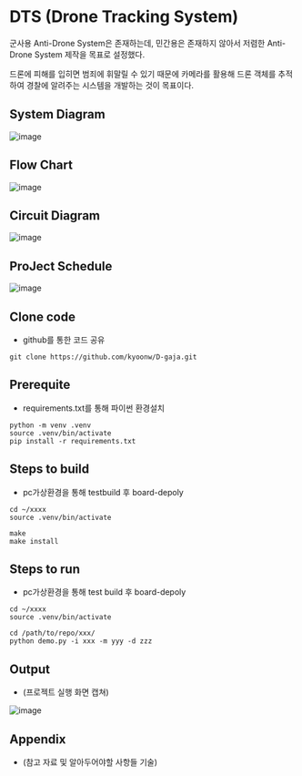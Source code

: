 # DTS (Drone Tracking System)

군사용 Anti-Drone System은 존재하는데, 민간용은 존재하지 않아서 저렴한 Anti-Drone System 제작을 목표로 설정했다. 


드론에 피해를 입히면 범죄에 휘말릴 수 있기 때문에 카메라를 활용해 드론 객체를 추적하여 경찰에 알려주는 시스템을 개발하는 것이 목표이다.



## System Diagram
![image](https://github.com/kyoonw/D-gaja/assets/170689181/0f8e5abe-79e4-4a28-97df-f8174818dc20)


## Flow Chart
![image](https://github.com/kyoonw/D-gaja/assets/170689181/a07804d7-750b-40c4-a8f1-22bb975f5341)


## Circuit Diagram
![image](https://github.com/kyoonw/D-gaja/assets/170689181/02a2f16f-0451-436e-970c-399432458d4d)


## ProJect Schedule
![image](https://github.com/kyoonw/D-gaja/assets/170689181/249d19c5-d74f-4213-bc66-d2c0765f6dba)


## Clone code

* github를 통한 코드 공유 

```shell
git clone https://github.com/kyoonw/D-gaja.git
```

## Prerequite

* requirements.txt를 통해 파이썬 환경설치

```shell
python -m venv .venv
source .venv/bin/activate
pip install -r requirements.txt
```

## Steps to build

* pc가상환경을 통해 testbuild 후 board-depoly

```shell
cd ~/xxxx
source .venv/bin/activate

make
make install
```

## Steps to run

* pc가상환경을 통해 test build 후 board-depoly

```shell
cd ~/xxxx
source .venv/bin/activate

cd /path/to/repo/xxx/
python demo.py -i xxx -m yyy -d zzz
```

## Output

* (프로젝트 실행 화면 캡쳐)

![image](https://github.com/kyoonw/D-gaja/assets/170689181/afcd1fee-880e-4435-8ec4-a44f15ed67f1)

## Appendix

* (참고 자료 및 알아두어야할 사항들 기술)
